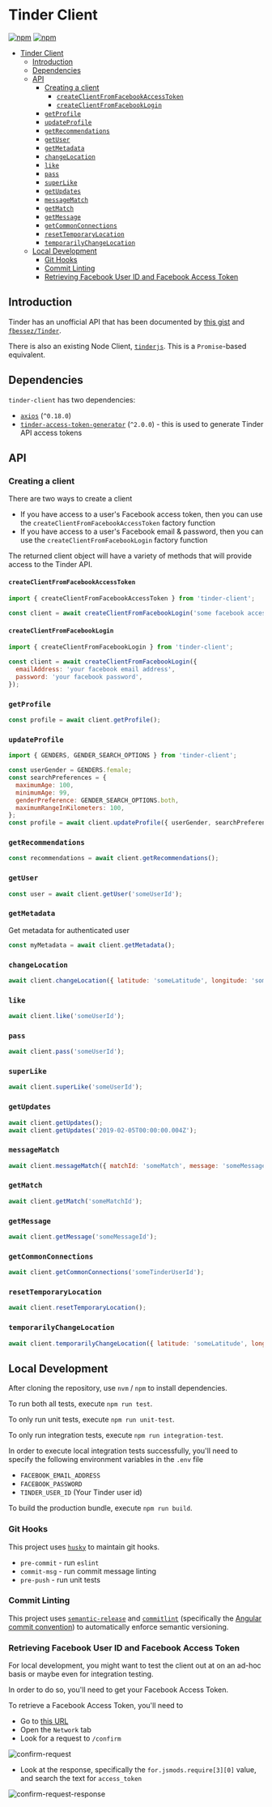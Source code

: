 # Tinder Client

[![npm](https://img.shields.io/npm/dt/tinder-client.svg)](https://www.npmjs.com/package/tinder-client)
[![npm](https://img.shields.io/npm/v/tinder-client.svg)](https://www.npmjs.com/package/tinder-client)

- [Tinder Client](#tinder-client)
  - [Introduction](#introduction)
  - [Dependencies](#dependencies)
  - [API](#api)
    - [Creating a client](#creating-a-client)
      - [`createClientFromFacebookAccessToken`](#createclientfromfacebookaccesstoken)
      - [`createClientFromFacebookLogin`](#createclientfromfacebooklogin)
    - [`getProfile`](#getprofile)
    - [`updateProfile`](#updateprofile)
    - [`getRecommendations`](#getrecommendations)
    - [`getUser`](#getuser)
    - [`getMetadata`](#getmetadata)
    - [`changeLocation`](#changelocation)
    - [`like`](#like)
    - [`pass`](#pass)
    - [`superLike`](#superlike)
    - [`getUpdates`](#getupdates)
    - [`messageMatch`](#messagematch)
    - [`getMatch`](#getmatch)
    - [`getMessage`](#getmessage)
    - [`getCommonConnections`](#getcommonconnections)
    - [`resetTemporaryLocation`](#resettemporarylocation)
    - [`temporarilyChangeLocation`](#temporarilychangelocation)
  - [Local Development](#local-development)
    - [Git Hooks](#git-hooks)
    - [Commit Linting](#commit-linting)
    - [Retrieving Facebook User ID and Facebook Access Token](#retrieving-facebook-user-id-and-facebook-access-token)

## Introduction

Tinder has an unofficial API that has been documented by [this gist](https://gist.github.com/rtt/10403467) and [`fbessez/Tinder`](https://github.com/fbessez/Tinder).

There is also an existing Node Client, [`tinderjs`](https://www.npmjs.com/package/tinderjs). This is a `Promise`-based equivalent.

## Dependencies

`tinder-client` has two dependencies:

- [`axios`](https://github.com/axios/axios) (`^0.18.0`)
- [`tinder-access-token-generator`](https://github.com/jaebradley/tinder-access-token-generator) (`^2.0.0`) - this is used to generate Tinder API access tokens

## API

### Creating a client

There are two ways to create a client

- If you have access to a user's Facebook access token, then you can use the `createClientFromFacebookAccessToken` factory function
- If you have access to a user's Facebook email & password, then you can use the `createClientFromFacebookLogin` factory function

The returned client object will have a variety of methods that will provide access to the Tinder API.

#### `createClientFromFacebookAccessToken`

```javascript
import { createClientFromFacebookAccessToken } from 'tinder-client';

const client = await createClientFromFacebookLogin('some facebook access token');
```

#### `createClientFromFacebookLogin`

```javascript
import { createClientFromFacebookLogin } from 'tinder-client';

const client = await createClientFromFacebookLogin({
  emailAddress: 'your facebook email address',
  password: 'your facebook password',
});
```

### `getProfile`

```javascript
const profile = await client.getProfile();
```

### `updateProfile`

```javascript
import { GENDERS, GENDER_SEARCH_OPTIONS } from 'tinder-client';

const userGender = GENDERS.female;
const searchPreferences = {
  maximumAge: 100,
  minimumAge: 99,
  genderPreference: GENDER_SEARCH_OPTIONS.both,
  maximumRangeInKilometers: 100,
};
const profile = await client.updateProfile({ userGender, searchPreferences })
```

### `getRecommendations`

```javascript
const recommendations = await client.getRecommendations();
```

### `getUser`

```javascript
const user = await client.getUser('someUserId');
```

### `getMetadata`

Get metadata for authenticated user

```javascript
const myMetadata = await client.getMetadata();
```

### `changeLocation`

```javascript
await client.changeLocation({ latitude: 'someLatitude', longitude: 'someLongitude' });
```

### `like`

```javascript
await client.like('someUserId');
```

### `pass`

```javascript
await client.pass('someUserId');
```

### `superLike`

```javascript
await client.superLike('someUserId');
```

### `getUpdates`

```javascript
await client.getUpdates();
await client.getUpdates('2019-02-05T00:00:00.004Z');
```

### `messageMatch`

```javascript
await client.messageMatch({ matchId: 'someMatch', message: 'someMessage' });
```

### `getMatch`

```javascript
await client.getMatch('someMatchId');
```

### `getMessage`

```javascript
await client.getMessage('someMessageId');
```

### `getCommonConnections`

```javascript
await client.getCommonConnections('someTinderUserId');
```

### `resetTemporaryLocation`

```javascript
await client.resetTemporaryLocation();
```

### `temporarilyChangeLocation`

```javascript
await client.temporarilyChangeLocation({ latitude: 'someLatitude', longitude: 'someLongitude' });
```

## Local Development

After cloning the repository, use `nvm` / `npm` to install dependencies.

To run both all tests, execute `npm run test`.

To only run unit tests, execute `npm run unit-test`.

To only run integration tests, execute `npm run integration-test`.

In order to execute local integration tests successfully, you'll need to specify the following environment variables in the `.env` file

- `FACEBOOK_EMAIL_ADDRESS`
- `FACEBOOK_PASSWORD`
- `TINDER_USER_ID` (Your Tinder user id)

To build the production bundle, execute `npm run build`.

### Git Hooks

This project uses [`husky`](https://github.com/typicode/husky) to maintain git hooks.

- `pre-commit` - run `eslint`
- `commit-msg` - run commit message linting
- `pre-push` - run unit tests

### Commit Linting

This project uses [`semantic-release`](https://github.com/semantic-release/semantic-release) and [`commitlint`](https://github.com/conventional-changelog/commitlint) (specifically the [Angular commit convention](https://gist.github.com/stephenparish/9941e89d80e2bc58a153)) to automatically enforce semantic versioning.

### Retrieving Facebook User ID and Facebook Access Token

For local development, you might want to test the client out at on an ad-hoc basis or maybe even for integration testing.

In order to do so, you'll need to get your Facebook Access Token.

To retrieve a Facebook Access Token, you'll need to

- Go to [this URL](https://www.facebook.com/v2.8/dialog/oauth?app_id=464891386855067&channel_url=https%3A%2F%2Fstaticxx.facebook.com%2Fconnect%2Fxd_arbiter%2Fr%2Fd_vbiawPdxB.js%3Fversion%3D44%23cb%3Df213b0a5a606e94%26domain%3Dtinder.com%26origin%3Dhttps%253A%252F%252Ftinder.com%252Ff14b12c5d35c01c%26relation%3Dopener&client_id=464891386855067&display=popup&domain=tinder.com&e2e=%7B%7D&fallback_redirect_uri=200ee73f-9eb7-9632-4fdb-432ed0c670fa&locale=en_US&origin=1&redirect_uri=https%3A%2F%2Fstaticxx.facebook.com%2Fconnect%2Fxd_arbiter%2Fr%2Fd_vbiawPdxB.js%3Fversion%3D44%23cb%3Df20cfec000032b4%26domain%3Dtinder.com%26origin%3Dhttps%253A%252F%252Ftinder.com%252Ff14b12c5d35c01c%26relation%3Dopener%26frame%3Df2cc4d71cc96f9&response_type=token%2Csigned_request&scope=user_birthday%2Cuser_photos%2Cemail%2Cuser_friends%2Cuser_likes&sdk=joey&version=v2.8&ret=login)
- Open the `Network` tab
- Look for a request to `/confirm`

![confirm-request](https://user-images.githubusercontent.com/8136030/52327616-93f08e00-29a1-11e9-8438-3174ad663f17.png)

- Look at the response, specifically the `for.jsmods.require[3][0]` value, and search the text for `access_token`

![confirm-request-response](https://user-images.githubusercontent.com/8136030/52327797-2e50d180-29a2-11e9-90b3-d801816290b9.png)
